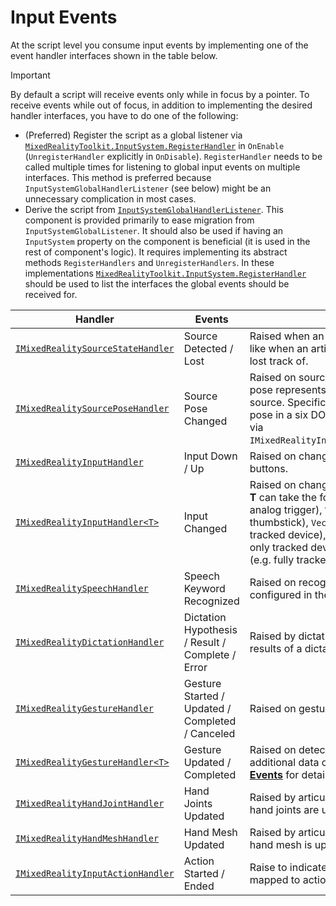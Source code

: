 # Input Events

At the script level you consume input events by implementing one of the event handler interfaces shown in the table below.

> [!IMPORTANT]
> By default a script will receive events only while in focus by a pointer. To receive events while out of focus, in addition to implementing the desired handler interfaces, you have to do one of the following:
> - (Preferred) Register the script as a global listener via [`MixedRealityToolkit.InputSystem.RegisterHandler`](xref:Microsoft.MixedReality.Toolkit.IMixedRealityEventSystem) in `OnEnable` (`UnregisterHandler` explicitly in `OnDisable`). `RegisterHandler` needs to be called multiple times for listening to global input events on multiple interfaces. This method is preferred because `InputSystemGlobalHandlerListener` (see below) might be an unnecessary complication in most cases.
> - Derive the script from [`InputSystemGlobalHandlerListener`](xref:Microsoft.MixedReality.Toolkit.Input.InputSystemGlobalHandlerListener). This component is provided primarily to ease migration from `InputSystemGlobalListener`. It should also be used if having an `InputSystem` property on the component is beneficial (it is used in the rest of component's logic). It requires implementing its abstract methods `RegisterHandlers` and `UnregisterHandlers`. In these implementations [`MixedRealityToolkit.InputSystem.RegisterHandler`](xref:Microsoft.MixedReality.Toolkit.IMixedRealityEventSystem) should be used to list the interfaces the global events should be received for.

Handler | Events | Description
--- | --- | ---
[`IMixedRealitySourceStateHandler`](xref:Microsoft.MixedReality.Toolkit.Input.IMixedRealitySourceStateHandler) | Source Detected / Lost | Raised when an input source is detected/lost, like when an articulated hand is detected or lost track of.
[`IMixedRealitySourcePoseHandler`](xref:Microsoft.MixedReality.Toolkit.Input.IMixedRealitySourcePoseHandler) | Source Pose Changed | Raised on source pose changes. The source pose represents the general pose of the input source. Specific poses, like the grip or pointer pose in a six DOF controller, can be obtained via `IMixedRealityInputHandler<MixedRealityPose>`.
[`IMixedRealityInputHandler`](xref:Microsoft.MixedReality.Toolkit.Input.IMixedRealityInputHandler) | Input Down / Up | Raised on changes to binary inputs like buttons.
[`IMixedRealityInputHandler<T>`](xref:Microsoft.MixedReality.Toolkit.Input.IMixedRealityInputHandler`1) | Input Changed | Raised on changes to inputs of the given type. **T** can take the following values: `float` (e.g. analog trigger), `Vector2` (e.g. gamepad thumbstick), `Vector3` (e.g. position-only tracked device), `Quaternion` (e.g. orientation-only tracked device) and [`MixedRealityPose`](xref:Microsoft.MixedReality.Toolkit.Utilities.MixedRealityPose) (e.g. fully tracked device).
[`IMixedRealitySpeechHandler`](xref:Microsoft.MixedReality.Toolkit.Input.IMixedRealitySpeechHandler) | Speech Keyword Recognized | Raised on recognition of one of the keywords configured in the *Speech Commands Profile*.
[`IMixedRealityDictationHandler`](xref:Microsoft.MixedReality.Toolkit.Input.IMixedRealityDictationHandler) | Dictation Hypothesis / Result / Complete / Error | Raised by dictation systems to report the results of a dictation session.
[`IMixedRealityGestureHandler`](xref:Microsoft.MixedReality.Toolkit.Input.IMixedRealityGestureHandler) | Gesture Started / Updated / Completed / Canceled | Raised on gesture detection.
[`IMixedRealityGestureHandler<T>`](xref:Microsoft.MixedReality.Toolkit.Input.IMixedRealityGestureHandler`1) | Gesture Updated / Completed | Raised on detection of gestures containing additional data of the given type. See [**Gesture Events**](Gestures.md#gesture-events) for details on possible values for **T**.
[`IMixedRealityHandJointHandler`](xref:Microsoft.MixedReality.Toolkit.Input.IMixedRealityHandJointHandler) | Hand Joints Updated | Raised by articulated hand controllers when hand joints are updated.
[`IMixedRealityHandMeshHandler`](xref:Microsoft.MixedReality.Toolkit.Input.IMixedRealityHandMeshHandler) | Hand Mesh Updated | Raised by articulated hand controllers when a hand mesh is updated.
[`IMixedRealityInputActionHandler`](xref:Microsoft.MixedReality.Toolkit.Input.IMixedRealityInputActionHandler) | Action Started / Ended | Raise to indicate action start and end for inputs mapped to actions.

